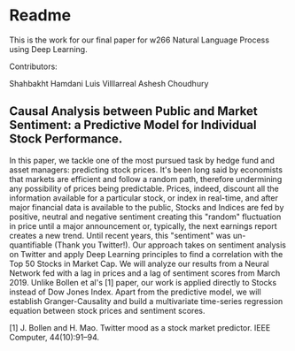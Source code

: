# Readme

This is the work for our final paper for w266 Natural Language Process using Deep Learning.

Contributors:

Shahbakht Hamdani
Luis Villlarreal
Ashesh Choudhury

## Causal Analysis between Public and Market Sentiment: a Predictive Model for Individual Stock Performance.

In this paper, we tackle one of the most pursued task by hedge fund and asset managers: predicting stock prices. It's been long said by economists that markets are efficient and follow a random path, therefore undermining any possibility of prices being predictable. Prices, indeed, discount all the information available for a particular stock, or index in real-time, and after major financial data is available to the public, Stocks and Indices are fed by positive, neutral and negative sentiment creating this "random" fluctuation in price until a major announcement or, typically, the next earnings report creates a new trend.
Until recent years, this "sentiment" was un-quantifiable (Thank you Twitter!). Our approach takes on sentiment analysis on Twitter and apply Deep Learning principles to find a correlation with the Top 50 Stocks in Market Cap. We will analyze our results from a Neural Network fed with a lag in prices and a lag of sentiment scores from March 2019. Unlike Bollen et al's [1] paper, our work is applied directly to Stocks instead of Dow Jones Index. Apart from the predictive model, we will establish Granger-Causality and build a multivariate time-series regression equation between stock prices and sentiment scores.

[1] J. Bollen and H. Mao. Twitter mood as a stock market
predictor. IEEE Computer, 44(10):91–94.
